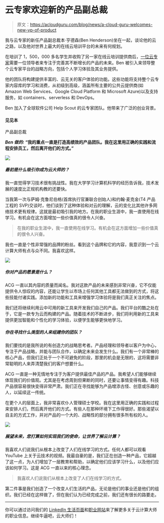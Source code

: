 # 云专家欢迎新的产品副总裁

> 原文：<https://acloudguru.com/blog/news/a-cloud-guru-welcomes-new-vp-of-product>

我与云专家的新任产品副总裁本·亨德森(Ben Henderson)坐在一起，谈论他的云之路，以及他对世界上最大的在线云培训平台的未来有何规划。

在培训了 1，500，000 多名学生并收购了另一家在线云培训提供商后，[一位云专家](https://acloudguru.com)需要一位领导者来专注于完善其不断增长的产品的未来。Ben 被引入来领导整个云专家平台的战略方向，包括个人学习体验及其业务提供。

他的团队将构建提供丰富的、云无关的客户体验的功能。这些功能将支持整个云专家内容库的学习和消费，从初级到高级，涵盖所有主要的公共云提供商(如 Amazon Web Services、Google Cloud Platform 和 Microsoft Azure)以及支持服务，如 containers、serverless 和 DevOps。

Ben 加入了全球软件公司 Help Scout 的云专家团队。他带来了广泛的创业背景。

#### 见见本

产品副总裁

***Ben 做的:*** **“我的重点一直是打造高绩效的产品团队。我在这里用正确的实践和流程安排员工，然后离开他们的方式。”**

![](img/fa05587ea8f4fd6da557160f6af0b776.png)

##### 最初是什么吸引你成为云大师的？

我一直觉得学习技术很有挑战性。我在大学学习计算机科学的经历告诉我，技术发展的速度比正规机构教的还要快。

当我第一次与萨姆·克鲁尼伯格(首席执行官兼联合创始人)和约翰·麦克金(T4 产品工程的 SVP)交谈时，他们谈到了这种体验和对云的理解，云的变化比其他许多网络技术更有规律。这就是最初吸引我的地方。在我的职业生涯中，我一直使用在线学习。有机会在这方面增加一些价值真的很令人兴奋。

> 在我的职业生涯中，我一直使用在线学习。有机会在这方面增加一些价值真的很令人兴奋。

我也一直是个性非常强的品牌的粉丝。看到这个品牌和它的内容，我意识到一个云计算大师有点与众不同。我喜欢这样。

![](img/ba08f60f98842740661d5fb73e59e01b.png)

##### 你对产品的愿景是什么？

ACG 一直以其内容的质量而闻名。我对这款产品的未来感到非常兴奋，它不仅能提供令人惊叹的内容，还能让学生以市场上任何其他工具都无法做到的方式，将这些技能付诸实践。添加新的功能和工具来增强学习体验将是我们真正关注的焦点。

我们还将继续利用云中可用的新工具来开发我们自己的产品。我们平台的酷之处在于，它是一款专为云而构建的产品。随着技术的不断进步，我们将利用新的工具来提供更加智能和个性化的学习体验，以便学生能够更快地学习。

##### 你在寻找什么类型的人来组建你的团队？

我们要找的是我所说的有创造力的战略思考者。产品经理和领导者以客户为中心，专注于产品战略，并能与团队合作，以确定未来会发生什么。我们有一个非常棒的核心产品，但我们正处于一个不可避免的阶段，那里的机会是无限的，这将需要非常聪明的人来弄清楚我们的客户想要什么。

ACG 一直是一种无情地专注于为客户提供最佳产品的产品。我希望人们能够继续体现我们的价值观。尤其是在考虑周到但果断的同时，还要让事情变得有趣。科技产品很容易很快变得非常严肃。我们正在寻找能够为产品增添古怪、创意或乐趣的人，以延续这一传统。

在更个人的层面上，我非常喜欢仆人管理硕士学校。我在这里用正确的实践和过程来安排人们，然后离开他们的方式。有些人在那种环境下工作得很好。那些渴望以自主的方式工作，并对产品的一个大的、战略性的部分拥有很多所有权的人。

![](img/0512a0bef3c4c2f1d3b3fa6d37095e71.png)

##### 展望未来，您打算如何实现我们的使命，让世界了解云计算？

我喜欢人们说我们从根本上改变了人们在线学习的方式。任何人都可以观看 YouTube 上关于云技术的视频。我最自豪的是，我们正在创造一种产品，它超越了这一点，为人们增加了一层教育和帮助，以确定他们应该学习什么，以及他们应该如何学习。这是 ACG 一直以来的核心理念。

> 我喜欢人们说我们从根本上改变了人们在线学习的方式。

第二件事是我们创造了一个改变人们生活的产品，无论是他们的事业还是他们的组织。我们已经在这样做了，但在我们认为已经完成之前，我们还有很长的路要走。

* * *

你可以通过访问我们的 [LinkedIn 生活页面](https://www.linkedin.com/company/a-cloud-guru/life?lipi=urn%3Ali%3Apage%3Ad_flagship3_pulse_read%3B5M5Jpp8UTCicXbSJhoZhCw%3D%3D)和[职业网站](https://acloudguru.com/careers)来了解更多关于云计算大师的职业信息。继续牛逼吧，云大师们！
